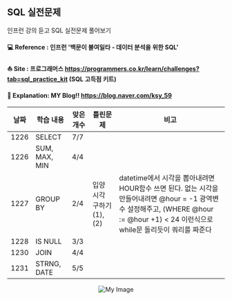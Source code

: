 ## SQL 실전문제 

인프런 강의 듣고 SQL 실전문제 풀어보기

#### 💻 Reference : 인프런 '백문이 불여일타 - 데이터 분석을 위한 SQL'

#### ⛵ Site : 프로그래머스 https://programmers.co.kr/learn/challenges?tab=sql_practice_kit (SQL 고득점 키트)       

#### 🧵 Explanation: MY Blog!! https://blog.naver.com/ksy_59

|날짜|학습 내용|맞은 개수|틀린문제|비고|
|--------|-------|---------|---------|----------------|
|1226|SELECT|7/7|||
|1226|SUM, MAX, MIN|4/4|||
|1227|GROUP BY|2/4|입양 시각 구하기(1), (2)|datetime에서 시각을 뽑아내려면 HOUR함수 쓰면 된다. 없는 시각을 만들어내려면 @hour = -1 광역변수 설정해주고, (WHERE @hour := @hour +1) < 24 이런식으로 while문 돌리듯이 쿼리를 짜준다|
|1228|IS NULL|3/3||
|1230|JOIN|4/4||
|1231|STRNG, DATE|5/5||

<center><img src="프로그래머스.jpg" alt="My Image"></center>

